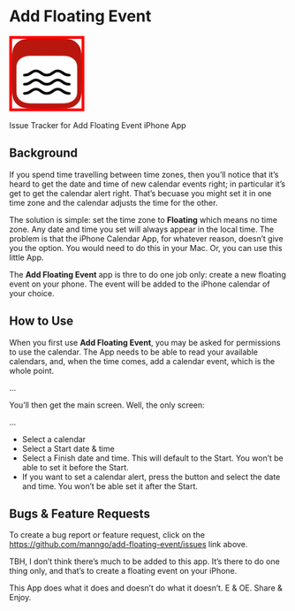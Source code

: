 <style>
  img {
    border: thick solid red;
  }
</style>

# Add Floating Event

<img src="icon.png" width="25%">

Issue Tracker for Add Floating Event iPhone App

##  Background

If you spend time travelling between time zones, then you’ll notice that it’s heard to get the date and time of new calendar events right; in particular it’s get to get the calendar alert right. That’s becuase you might set it in one time zone and the calendar adjusts the time for the other.

The solution is simple: set the time zone to __Floating__ which means no time zone. Any date and time you set will always appear in the local time. The problem is that the iPhone Calendar App, for whatever reason, doesn’t give you the option. You would need to do this in your Mac. Or, you can use this little App.

The __Add Floating Event__ app is thre to do one job only: create a new floating event on your phone. The event will be added to the iPhone calendar of your choice.

##  How to Use

When you first use __Add Floating Event__, you may be asked for permissions to use the calendar. The App needs to be able to read your available calendars, and, when the time comes, add a calendar event, which is the whole point.

…

You’ll then get the main screen. Well, the only screen:

…

-  Select a calendar
-  Select a Start date & time
-  Select a Finish date and time. This will default to the Start. You won’t be able to set it before the Start.
-  If you want to set a calendar alert, press the button and select the date and time. You won’t be able set it after the Start.

##  Bugs & Feature Requests

To create a bug report or feature request, click on the https://github.com/manngo/add-floating-event/issues link above.

TBH, I don’t think there’s much to be added to this app. It’s there to do one thing only, and that’s to create a floating event on your iPhone.

This App does what it does and doesn’t do what it doesn’t. E & OE. Share & Enjoy. 
